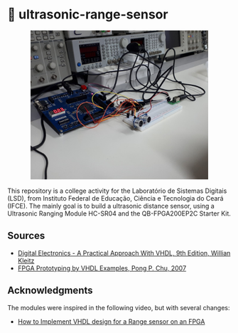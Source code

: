 # :calling: ultrasonic-range-sensor

<p align="center">
  <img src="images/fpga_with_sensor.jpg" width="400" alt="accessibility text">
</p>

This repository is a college activity for the Laboratório de Sistemas Digitais (LSD), from Instituto Federal de Educação, Ciência e Tecnologia do Ceará (IFCE). The mainly goal is to build a ultrasonic distance sensor, using a Ultrasonic Ranging Module HC-SR04 and the QB-FPGA200EP2C Starter Kit.

## Sources
- [Digital Electronics - A Practical Approach With VHDL, 9th Edition, Willian Kleitz](https://www.amazon.com/Digital-Electronics-Practical-Approach-VHDL/dp/0132543036)
- [FPGA Prototyping by VHDL Examples, Pong P. Chu, 2007](https://www.amazon.com/FPGA-Prototyping-VHDL-Examples-Spartan-3/dp/0470185317)

## Acknowledgments
The modules were inspired in the following video, but with several changes:
- [How to Implement VHDL design for a Range sensor on an FPGA](https://www.youtube.com/watch?v=PJkiDAKVTFg)
